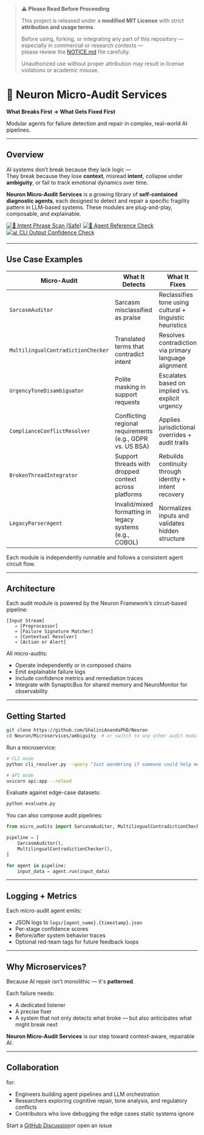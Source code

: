 

> ⚠️ **Please Read Before Proceeding**
>
> This project is released under a **modified MIT License** with strict **attribution and usage terms**.
>
> Before using, forking, or integrating any part of this repository — especially in commercial or research contexts —  
> please review the [NOTICE.md](./NOTICE.md) file carefully.
>
> Unauthorized use without proper attribution may result in license violations or academic misuse.



# 🧠 Neuron Micro-Audit Services
**What Breaks First → What Gets Fixed First**

Modular agents for failure detection and repair in complex, real-world AI pipelines.

---

##  Overview

AI systems don’t break because they lack logic —  
They break because they lose **context**, misread **intent**, collapse under **ambiguity**, or fail to track emotional dynamics over time.

**Neuron Micro-Audit Services** is a growing library of **self-contained diagnostic agents**, each designed to detect and repair a specific fragility pattern in LLM-based systems. These modules are plug-and-play, composable, and explainable.

[![🧠 Intent Phrase Scan (Safe)](https://github.com/ShaliniAnandaPhD/Neuron/actions/workflows/check_message_intent_keyword.yml/badge.svg?branch=main)](https://github.com/ShaliniAnandaPhD/Neuron/actions/workflows/check_message_intent_keyword.yml)
[![🧠 Agent Reference Check](https://github.com/ShaliniAnandaPhD/Neuron/actions/workflows/verify-agent-names.yml/badge.svg?branch=main)](https://github.com/ShaliniAnandaPhD/Neuron/actions/workflows/verify-agent-names.yml)
[![📊 CLI Output Confidence Check](https://github.com/ShaliniAnandaPhD/Neuron/actions/workflows/inspect-cli-output-log.yml/badge.svg?branch=main)](https://github.com/ShaliniAnandaPhD/Neuron/actions/workflows/inspect-cli-output-log.yml)



---

##  Use Case Examples

| Micro-Audit | What It Detects | What It Fixes |
|-------------|------------------|----------------|
| `SarcasmAuditor` | Sarcasm misclassified as praise | Reclassifies tone using cultural + linguistic heuristics |
| `MultilingualContradictionChecker` | Translated terms that contradict intent | Resolves contradiction via primary language alignment |
| `UrgencyToneDisambiguator` | Polite masking in support requests | Escalates based on implied vs. explicit urgency |
| `ComplianceConflictResolver` | Conflicting regional requirements (e.g., GDPR vs. US BSA) | Applies jurisdictional overrides + audit trails |
| `BrokenThreadIntegrator` | Support threads with dropped context across platforms | Rebuilds continuity through identity + intent recovery |
| `LegacyParserAgent` | Invalid/mixed formatting in legacy systems (e.g., COBOL) | Normalizes inputs and validates hidden structure |

Each module is independently runnable and follows a consistent agent circuit flow.

---

##  Architecture

Each audit module is powered by the Neuron Framework’s circuit-based pipeline:

```text
[Input Stream] 
   → [Preprocessor] 
   → [Failure Signature Matcher] 
   → [Contextual Resolver] 
   → [Action or Alert]
```

All micro-audits:
- Operate independently or in composed chains
- Emit explainable failure logs
- Include confidence metrics and remediation traces
- Integrate with SynapticBus for shared memory and NeuroMonitor for observability

---

##  Getting Started

```bash
git clone https://github.com/ShaliniAnandaPhD/Neuron
cd Neuron/Microservices/ambiguity  # or switch to any other audit module
```

Run a microservice:

```bash
# CLI mode
python cli_resolver.py --query "Just wondering if someone could help me with my account issue."

# API mode
uvicorn api:app --reload
```

Evaluate against edge-case datasets:

```bash
python evaluate.py
```

You can also compose audit pipelines:

```python
from micro_audits import SarcasmAuditor, MultilingualContradictionChecker

pipeline = [
    SarcasmAuditor(),
    MultilingualContradictionChecker(),
]

for agent in pipeline:
    input_data = agent.run(input_data)
```

---

##  Logging + Metrics

Each micro-audit agent emits:
- JSON logs to `logs/{agent_name}.{timestamp}.json`
- Per-stage confidence scores
- Before/after system behavior traces
- Optional red-team tags for future feedback loops

---

##  Why Microservices?

Because AI repair isn't monolithic — it's **patterned**.

Each failure needs:
- A dedicated listener
- A precise fixer
- A system that not only detects what broke — but also anticipates what might break next

**Neuron Micro-Audit Services** is our step toward context-aware, repairable AI.

---

##  Collaboration

for:
- Engineers building agent pipelines and LLM orchestration
- Researchers exploring cognitive repair, tone analysis, and regulatory conflicts
- Contributors who love debugging the edge cases static systems ignore

Start a [GitHub Discussion](https://github.com/ShaliniAnandaPhD/Neuron/discussions)or open an issue 


